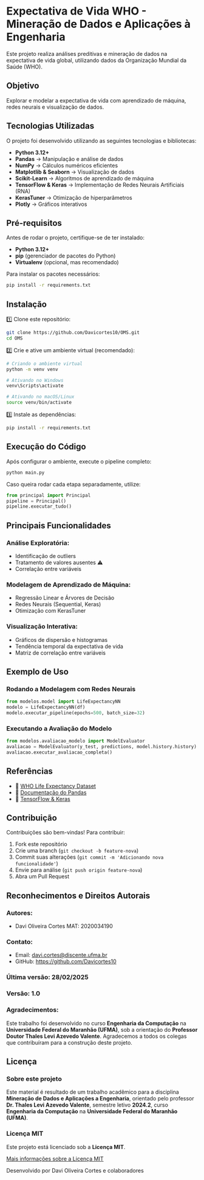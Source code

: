 # Expectativa de Vida WHO - Mineração de Dados e Aplicações à Engenharia

Este projeto realiza análises preditivas e mineração de dados na expectativa de vida global, utilizando dados da Organização Mundial da Saúde (WHO).

## Objetivo
Explorar e modelar a expectativa de vida com aprendizado de máquina, redes neurais e visualização de dados.

## Tecnologias Utilizadas
O projeto foi desenvolvido utilizando as seguintes tecnologias e bibliotecas:

- **Python 3.12+**
- **Pandas** → Manipulação e análise de dados
- **NumPy** → Cálculos numéricos eficientes
- **Matplotlib & Seaborn** → Visualização de dados
- **Scikit-Learn** → Algoritmos de aprendizado de máquina
- **TensorFlow & Keras** → Implementação de Redes Neurais Artificiais (RNA)
- **KerasTuner** → Otimização de hiperparâmetros
- **Plotly** → Gráficos interativos

## Pré-requisitos
Antes de rodar o projeto, certifique-se de ter instalado:

- **Python 3.12+**
- **pip** (gerenciador de pacotes do Python)
- **Virtualenv** (opcional, mas recomendado)

Para instalar os pacotes necessários:

```bash
pip install -r requirements.txt
```

## Instalação

1️⃣ Clone este repositório:

```bash
git clone https://github.com/Davicortes10/OMS.git
cd OMS
```

2️⃣ Crie e ative um ambiente virtual (recomendado):

```bash
# Criando o ambiente virtual
python -m venv venv

# Ativando no Windows
venv\Scripts\activate

# Ativando no macOS/Linux
source venv/bin/activate
```

3️⃣ Instale as dependências:

```bash
pip install -r requirements.txt
```

## Execução do Código

Após configurar o ambiente, execute o pipeline completo:

```bash
python main.py
```

Caso queira rodar cada etapa separadamente, utilize:

```python
from principal import Principal
pipeline = Principal()
pipeline.executar_tudo()
```



## Principais Funcionalidades

### Análise Exploratória:
- Identificação de outliers 
- Tratamento de valores ausentes ⚠
- Correlação entre variáveis 

### Modelagem de Aprendizado de Máquina:
- Regressão Linear e Árvores de Decisão
- Redes Neurais (Sequential, Keras)
- Otimização com KerasTuner

### Visualização Interativa:
- Gráficos de dispersão e histogramas
- Tendência temporal da expectativa de vida
- Matriz de correlação entre variáveis

## Exemplo de Uso

### Rodando a Modelagem com Redes Neurais

```python
from modelos.model import LifeExpectancyNN
modelo = LifeExpectancyNN(df)
modelo.executar_pipeline(epochs=500, batch_size=32)
```

### Executando a Avaliação do Modelo

```python
from modelos.avaliacao_modelo import ModelEvaluator
avaliacao = ModelEvaluator(y_test, predictions, model.history.history)
avaliacao.executar_avaliacao_completa()
```

## Referências

- 📄 [WHO Life Expectancy Dataset](https://www.kaggle.com/datasets/kumarajarshi/life-expectancy-who)
- 📘 [Documentação do Pandas](https://pandas.pydata.org/)
- 📘 [TensorFlow & Keras](https://www.tensorflow.org/)

## Contribuição

Contribuições são bem-vindas! Para contribuir:

1. Fork este repositório
2. Crie uma branch (`git checkout -b feature-nova`)
3. Commit suas alterações (`git commit -m 'Adicionando nova funcionalidade'`)
4. Envie para análise (`git push origin feature-nova`)
5. Abra um Pull Request

## Reconhecimentos e Direitos Autorais

### Autores:
- Davi Oliveira Cortes MAT: 2020034190

### Contato:
- Email: davi.cortes@discente.ufma.br
- GitHub: https://github.com/Davicortes10

### Última versão: 28/02/2025
### Versão: 1.0

### Agradecimentos:
Este trabalho foi desenvolvido no curso **Engenharia da Computação** na **Universidade Federal do Maranhão (UFMA)**, sob a orientação do **Professor Doutor Thales Levi Azevedo Valente**. Agradecemos a todos os colegas que contribuíram para a construção deste projeto.

## Licença

### Sobre este projeto
Este material é resultado de um trabalho acadêmico para a disciplina **Mineração de Dados e Aplicações a Engenharia**, orientado pelo professor **Dr. Thales Levi Azevedo Valente**, semestre letivo **2024.2**, curso **Engenharia da Computação** na **Universidade Federal do Maranhão (UFMA)**.

### Licença MIT
Este projeto está licenciado sob a **Licença MIT**.

 [Mais informações sobre a Licença MIT](https://opensource.org/licenses/MIT)

 Desenvolvido por Davi Oliveira Cortes e colaboradores 

